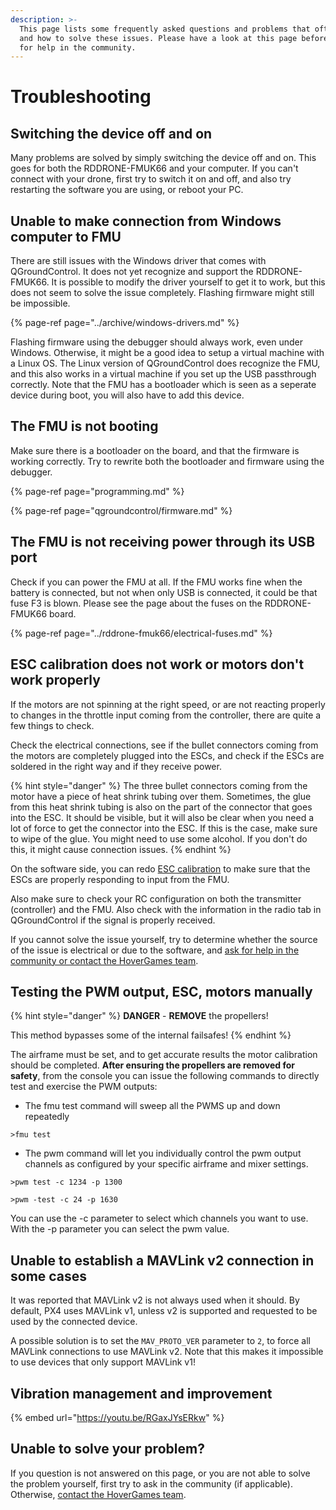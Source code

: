 ```yaml
---
description: >-
  This page lists some frequently asked questions and problems that often occur,
  and how to solve these issues. Please have a look at this page before you ask
  for help in the community.
---
```


# Troubleshooting

## Switching the device off and on

Many problems are solved by simply switching the device off and on. This goes for both the RDDRONE-FMUK66 and your computer. If you can't connect with your drone, first try to switch it on and off, and also try restarting the software you are using, or reboot your PC.

## Unable to make connection from Windows computer to FMU

There are still issues with the Windows driver that comes with QGroundControl. It does not yet recognize and support the RDDRONE-FMUK66. It is possible to modify the driver yourself to get it to work, but this does not seem to solve the issue completely. Flashing firmware might still be impossible.

{% page-ref page="../archive/windows-drivers.md" %}

Flashing firmware using the debugger should always work, even under Windows. Otherwise, it might be a good idea to setup a virtual machine with a Linux OS. The Linux version of QGroundControl does recognize the FMU, and this also works in a virtual machine if you set up the USB passthrough correctly. Note that the FMU has a bootloader which is seen as a seperate device during boot, you will also have to add this device.

## The FMU is not booting

Make sure there is a bootloader on the board, and that the firmware is working correctly. Try to rewrite both the bootloader and firmware using the debugger.

{% page-ref page="programming.md" %}

{% page-ref page="qgroundcontrol/firmware.md" %}

## The FMU is not receiving power through its USB port

Check if you can power the FMU at all. If the FMU works fine when the battery is connected, but not when only USB is connected, it could be that fuse F3 is blown. Please see the page about the fuses on the RDDRONE-FMUK66 board.

{% page-ref page="../rddrone-fmuk66/electrical-fuses.md" %}

## ESC calibration does not work or motors don't work properly

If the motors are not spinning at the right speed, or are not reacting properly to changes in the throttle input coming from the controller, there are quite a few things to check.

Check the electrical connections, see if the bullet connectors coming from the motors are completely plugged into the ESCs, and check if the ESCs are soldered in the right way and if they receive power.

{% hint style="danger" %}
The three bullet connectors coming from the motor have a piece of heat shrink tubing over them. Sometimes, the glue from this heat shrink tubing is also on the part of the connector that goes into the ESC. It should be visible, but it will also be clear when you need a lot of force to get the connector into the ESC. If this is the case, make sure to wipe of the glue. You might need to use some alcohol. If you don't do this, it might cause connection issues.
{% endhint %}

On the software side, you can redo [ESC calibration](qgroundcontrol/power.md#esc-calibration) to make sure that the ESCs are properly responding to input from the FMU. 

Also make sure to check your RC configuration on both the transmitter \(controller\) and the FMU. Also check with the information in the radio tab in QGroundControl if the signal is properly received.

If you cannot solve the issue yourself, try to determine whether the source of the issue is electrical or due to the software, and [ask for help in the community or contact the HoverGames team](../contact.md).

## Testing the PWM output, ESC, motors manually 

{% hint style="danger" %}
**DANGER** - **REMOVE** the propellers!

This method bypasses some of the internal failsafes!
{% endhint %}

The airframe must be set, and to get accurate results the motor calibration should be completed. **After ensuring the propellers are removed for safety**, from the console you can issue the following commands to directly test and exercise the PWM outputs:

* The fmu test command will sweep all the PWMS up and down repeatedly

`>fmu test`

* The pwm command will let you individually control the pwm output channels as configured by your specific airframe and mixer settings.

`>pwm test -c 1234 -p 1300`

`>pwm -test -c 24 -p 1630`

You can use the -c parameter to select which channels you want to use. With the -p parameter you can select the pwm value.

## Unable to establish a MAVLink v2 connection in some cases

It was reported that MAVLink v2 is not always used when it should. By default, PX4 uses MAVLink v1, unless v2 is supported and requested to be used by the connected device. 

A possible solution is to set the `MAV_PROTO_VER` parameter to `2`, to force all MAVLink connections to use MAVLink v2. Note that this makes it impossible to use devices that only support MAVLink v1!

## Vibration management and improvement

{% embed url="https://youtu.be/RGaxJYsERkw" %}



## Unable to solve your problem?

If you question is not answered on this page, or you are not able to solve the problem yourself, first try to ask in the community \(if applicable\). Otherwise, [contact the HoverGames team](../contact.md).

